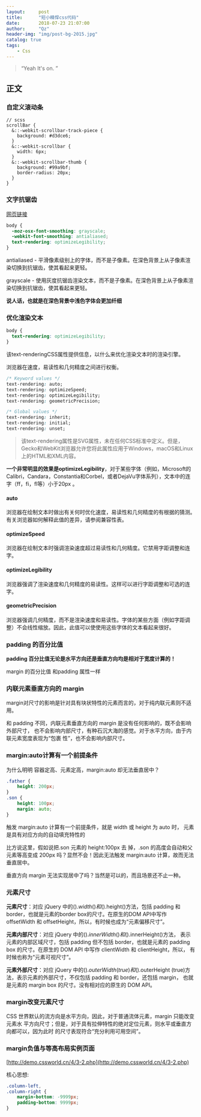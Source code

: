 ```yaml
---
layout:     post
title:      "短小精悍css代码"
date:       2018-07-23 21:07:00
author:     "Qz"
header-img: "img/post-bg-2015.jpg"
catalog: true
tags:
    - Css
---
```


> “Yeah It's on. ”


## 正文

### 自定义滚动条

```
// scss
scrollBar {
  &::-webkit-scrollbar-track-piece {
    background: #d3dce6;
  }
  &::-webkit-scrollbar {
    width: 6px;
  }
  &::-webkit-scrollbar-thumb {
    background: #99a9bf;
    border-radius: 20px;
  }
}
```


### 文字抗锯齿
[网页链接](http://usabilitypost.com/2012/11/05/stop-fixing-font-smoothing/)

```css
body {
  -moz-osx-font-smoothing: grayscale;
  -webkit-font-smoothing: antialiased;
  text-rendering: optimizeLegibility;
}
```

antialiased - 平滑像素级别上的字体，而不是子像素。在深色背景上从子像素渲染切换到抗锯齿，使其看起来更轻。



grayscale - 使用灰度抗锯齿渲染文本，而不是子像素。在深色背景上从子像素渲染切换到抗锯齿，使其看起来更轻。



**说人话，也就是在深色背景中浅色字体会更加纤细**


### 优化渲染文本
```css
body {
  text-rendering: optimizeLegibility;
}
```

该text-renderingCSS属性提供信息，以什么来优化渲染文本时的渲染引擎。

浏览器在速度，易读性和几何精度之间进行权衡。


```css
/* Keyword values */
text-rendering: auto;
text-rendering: optimizeSpeed;
text-rendering: optimizeLegibility;
text-rendering: geometricPrecision;

/* Global values */
text-rendering: inherit;
text-rendering: initial;
text-rendering: unset;
```

>该text-rendering属性是SVG属性，未在任何CSS标准中定义。但是，Gecko和WebKit浏览器允许您将此属性应用于Windows，macOS和Linux上的HTML和XML内容。



**一个非常明显的效果是optimizeLegibility**，对于某些字体（例如，Microsoft的Calibri，Candara，Constantia和Corbel，或者DejaVu字体系列），文本中的连字（ff，fi，fl等）小于20px 。



#### auto
浏览器在绘制文本时做出有关何时优化速度，易读性和几何精度的有根据的猜测。有关浏览器如何解释此值的差异，请参阅兼容性表。
#### optimizeSpeed
浏览器在绘制文本时强调渲染速度超过易读性和几何精度。它禁用字距调整和连字。
#### optimizeLegibility
浏览器强调了渲染速度和几何精度的易读性。这样可以进行字距调整和可选的连字。
#### geometricPrecision
浏览器强调几何精度，而不是渲染速度和易读性。字体的某些方面（例如字距调整）不会线性缩放。因此，此值可以使使用这些字体的文本看起来很好。




###  padding 的百分比值 

**padding 百分比值无论是水平方向还是垂直方向均是相对于宽度计算的！** 


margin 的百分比值 和padding 属性一样



### 内联元素垂直方向的 margin 

margin对尺寸的影响是针对具有块状特性的元素而言的，对于纯内联元素则不适用。 


和 padding 不同，内联元素垂直方向的 margin 是没有任何影响的，既不会影响外部尺寸， 也不会影响内部尺寸，有种石沉大海的感觉。对于水平方向，由于内联元素宽度表现为“包裹 性”，也不会影响内部尺寸。 



### margin:auto计算有一个前提条件

为什么明明 容器定高、元素定高，margin:auto 却无法垂直居中？ 

```css
.father {    
    height: 200px; 
} 
.son { 
    height: 100px; 
    margin: auto; 
} 
```

触发 margin:auto 计算有一个前提条件，就是 width 或 height 为 auto 时， 元素是具有对应方向的自动填充特性的


比方说这里，假如说把.son 元素的 height:100px 去 掉，.son 的高度会自动和父元素等高变成 200px 吗？显然不会！因此无法触发 margin:auto 计算，故而无法垂直居中。 

垂直方向 margin 无法实现居中了吗？当然是可以的，而且场景还不止一种。





### 元素尺寸



**元素尺寸**：对应 jQuery 中的$().width()和$().height()方法，包括 padding 和border，也就是元素的border box的尺寸。在原生的DOM API中写作offsetWidth 和 offsetHeight，所以，有时候也成为“元素偏移尺寸”。 


**元素内部尺寸**：对应 jQuery 中的$().innerWidth()和$().innerHeight()方法， 表示元素的内部区域尺寸，包括 padding 但不包括 border，也就是元素的 padding box 的尺寸。在原生的 DOM API 中写作 clientWidth 和 clientHeight，所以， 有时候也称为“元素可视尺寸”。 



**元素外部尺寸**：对应 jQuery 中的$().outerWidth(true)和$().outerHeight (true)方法，表示元素的外部尺寸，不仅包括 padding 和 border，还包括 margin， 也就是元素的 margin box 的尺寸。没有相对应的原生的 DOM API。





### margin改变元素尺寸


CSS 世界默认的流方向是水平方向，因此，对于普通流体元素，margin 只能改变元素水 平方向尺寸；但是，对于具有拉伸特性的绝对定位元素，则水平或垂直方向都可以，因为此时 的尺寸表现符合“充分利用可用空间”。



### margin负值与等高布局实例页面

[http://demo.cssworld.cn/4/3-2.php](http://demo.cssworld.cn/4/3-2.php)


核心思想:
```css
.column-left,
.column-right {
    margin-bottom: -9999px;
    padding-bottom: 9999px;
}
```











